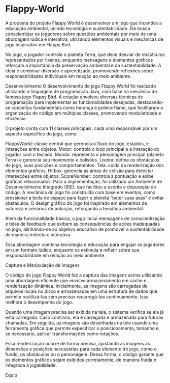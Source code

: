 # Flappy-World
A proposta do projeto Flappy World é desenvolver um jogo que incentive a educação ambiental, unindo tecnologia e sustentabilidade. Ele busca conscientizar os jogadores sobre questões ambientais por meio de uma abordagem lúdica e interativa, utilizando elementos visuais e mecânicas de jogo inspirados em Flappy Bird.

No jogo, o jogador controla o planeta Terra, que deve desviar de obstáculos representados por lixeiras, enquanto mensagens e elementos gráficos reforçam a importância da preservação ambiental e da sustentabilidade. A ideia é combinar diversão e aprendizado, promovendo reflexões sobre responsabilidades individuais em relação ao meio ambiente.

Desenvolvimento
O desenvolvimento do jogo Flappy World foi realizado utilizando a linguagem de programação Java, com base na mecânica do famoso jogo Flappy Bird. A criação envolveu diversas técnicas de programação para implementar as funcionalidades desejadas, destacando-se conceitos fundamentais como herança e polimorfismo, que facilitaram a organização do código em múltiplas classes, promovendo modularidade e eficiência.

O projeto conta com 11 classes principais, cada uma responsável por um aspecto específico do jogo, como:

FlappyWorld: classe central que gerencia o fluxo do jogo, estados, e interações entre objetos.
Motor: controla o loop principal e a interação do jogador com o teclado.
Mundo: representa o personagem principal (planeta Terra) e gerencia seu movimento e colisões.
Lixeira: define os obstáculos do jogo, suas posições e comportamentos.
Tela: cuida da renderização dos elementos gráficos.
Hitbox: gerencia as áreas de colisão para detectar interseções entre objetos.
ScoreNumber: controla a pontuação e exibe gráficos relacionados.
Para a implementação, foi utilizado um Ambiente de Desenvolvimento Integrado (IDE), que facilitou a escrita e depuração do código. A mecânica do jogo foi construída com base em eventos, como pressionar a tecla de espaço para fazer o planeta “bater suas asas” e evitar obstáculos. O design gráfico do jogo foi inspirado em elementos da natureza e cenários de poluição, reforçando a temática ambiental.

Além da funcionalidade básica, o jogo inclui mensagens de conscientização e telas de feedback que exibem as consequências de ações inadequadas no jogo, alinhando-se ao objetivo educativo de promover a sustentabilidade de maneira indireta e interativa.

Essa abordagem combina tecnologia e educação para engajar os jogadores em um formato lúdico, enquanto os estimula a refletir sobre sua responsabilidade em relação ao meio ambiente.

Captura e Manipulação de imagens

O código do jogo Flappy World faz a captura das imagens acima utilizando uma abordagem eficiente que envolve armazenamento em cache e renderização dinâmica. Inicialmente, as imagens são carregadas de arquivos locais no disco e armazenadas em uma estrutura de dados que permite reutilizá-las sem precisar recarregá-las continuamente. Isso melhora o desempenho do jogo.

Quando uma imagem precisa ser exibida na tela, o sistema verifica se ela já está carregada. Caso contrário, ela é carregada e armazenada para futuras chamadas. Em seguida, as imagens são desenhadas na tela usando uma ferramenta gráfica que permite especificar o posicionamento, tamanho e, se necessário, aplicar transformações como rotações.

Essa renderização ocorre de forma precisa, ajustando as imagens às dimensões e posições necessárias para cada elemento do jogo, como o fundo, os obstáculos ou o personagem. Dessa forma, o código garante que os elementos gráficos sejam exibidos corretamente, de maneira fluida e integrada à jogabilidade.

Equip
